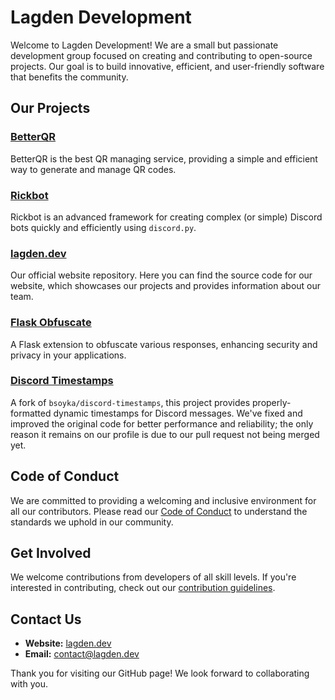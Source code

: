 # Lagden Development
Welcome to Lagden Development! We are a small but passionate development group focused on creating and contributing to open-source projects. Our goal is to build innovative, efficient, and user-friendly software that benefits the community.

## Our Projects
### [BetterQR](https://github.com/Lagden-Development/betterqr)
BetterQR is the best QR managing service, providing a simple and efficient way to generate and manage QR codes.

### [Rickbot](https://github.com/Lagden-Development/rickbot)
Rickbot is an advanced framework for creating complex (or simple) Discord bots quickly and efficiently using `discord.py`.

### [lagden.dev](https://github.com/Lagden-Development/lagden.dev)
Our official website repository. Here you can find the source code for our website, which showcases our projects and provides information about our team.

### [Flask Obfuscate](https://github.com/Lagden-Development/flask-obfuscate)
A Flask extension to obfuscate various responses, enhancing security and privacy in your applications.

### [Discord Timestamps](https://github.com/Lagden-Development/discord-timestamps)
A fork of `bsoyka/discord-timestamps`, this project provides properly-formatted dynamic timestamps for Discord messages. We've fixed and improved the original code for better performance and reliability; the only reason it remains on our profile is due to our pull request not being merged yet.

## Code of Conduct
We are committed to providing a welcoming and inclusive environment for all our contributors. Please read our [Code of Conduct](https://github.com/Lagden-Development/.github/blob/main/CODE_OF_CONDUCT.md) to understand the standards we uphold in our community.

## Get Involved
We welcome contributions from developers of all skill levels. If you're interested in contributing, check out our [contribution guidelines](https://github.com/Lagden-Development/.github/blob/main/CONTRIBUTING.md).

## Contact Us
- **Website:** [lagden.dev](https://lagden.dev)
- **Email:** [contact@lagden.dev](mailto:contact@lagden.dev)

Thank you for visiting our GitHub page! We look forward to collaborating with you.
